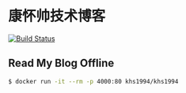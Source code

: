 # 康怀帅技术博客

[![Build Status](https://travis-ci.org/khs1994/khs1994.github.io.svg?branch=hexo)](https://travis-ci.org/khs1994/khs1994.github.io)

## Read My Blog Offline

```bash
$ docker run -it --rm -p 4000:80 khs1994/khs1994
```
